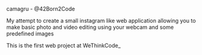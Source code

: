 camagru - @42Born2Code

My attempt to create a small instagram like web application allowing you to make basic photo and video editing using your webcam and some predefined images 

This is the first web project at WeThinkCode_


